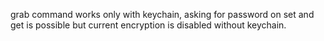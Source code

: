 grab command works only with keychain, asking for password on set and get is possible but current encryption is disabled without keychain.
